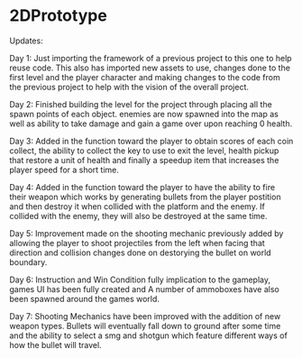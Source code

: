 # 2DPrototype

Updates:

Day 1: Just importing the framework of a previous project to this one to help reuse code. This also has imported new assets to use, changes done to the first level and the
player character and making changes to the code from the previous project to help with the vision of the overall project.

Day 2: Finished building the level for the project through placing all the spawn points of each object. enemies are now spawned into the map as well as ability to take damage and gain a game over upon reaching 0 health.

Day 3: Added in the function toward the player to obtain scores of each coin collect, the ability to collect the key to use to exit the level, health pickup that restore a unit of health and finally a speedup item that increases the player speed for a short time.

Day 4: Added in the function toward the player to have the ability to fire their weapon which works by generating bullets from the player postition and then destroy it when collided with the platform and the enemy. If collided with the enemy, they will also be destroyed at the same time.

Day 5: Improvement made on the shooting mechanic previously added by allowing the player to shoot projectiles from the left when facing that direction and collision changes done on destorying the bullet on world boundary.

Day 6: Instruction and Win Condition fully implication to the gameplay, games UI has been fully created and A number of ammoboxes have also been spawned around the games world.

Day 7: Shooting Mechanics have been improved with the addition of new weapon types. Bullets will eventually fall down to ground after some time and the ability to select a smg and shotgun which feature different ways of how the bullet will travel.
